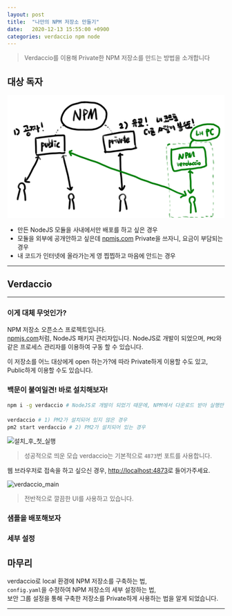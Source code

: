 ```yaml
---
layout: post
title:  "나만의 NPM 저장소 만들기"
date:   2020-12-13 15:55:00 +0900
categories: verdaccio npm node
---
```


> Verdaccio를 이용해 Private한 NPM 저장소를 만드는 방법을 소개합니다


## 대상 독자

![대상독자](/assets/2020-12-13-verdaccio/대상독자.png)

* 만든 NodeJS 모듈을 사내에서만 배포를 하고 싶은 경우  
* 모듈을 외부에 공개안하고 싶은데 [npmjs.com](https://npmjs.com) Private을 쓰자니, 요금이 부담되는 경우
* 내 코드가 인터넷에 올라가는게 영 찝찝하고 마음에 안드는 경우

-----

## Verdaccio

-----

### 이게 대체 무엇인가?

NPM 저장소 오픈소스 프로젝트입니다.  
[npmjs.com](https://npmjs.com)처럼, NodeJS 패키지 관리자입니다.
NodeJS로 개발이 되었으며, `PM2`와 같은 프로세스 관리자를 이용하여 구동 할 수 있습니다.  

이 저장소를 어느 대상에게 open 하는가?에 따라 Private하게 이용할 수도 있고, Public하게 이용할 수도 있습니다.

### 백문이 불여일견! 바로 설치해보자!

```sh
npm i -g verdaccio # NodeJS로 개발이 되었기 때문에, NPM에서 다운로드 받아 실행만 해주면 됨

verdaccio # 1) PM2가 설치되어 있지 않은 경우
pm2 start verdaccio # 2) PM2가 설치되어 있는 경우
```

![설치_후_첫_실행](/assets/2020-12-13-verdaccio/첫실행.png)

> 성공적으로 띄운 모습
> verdaccio는 기본적으로 `4873`번 포트를 사용합니다.  

웹 브라우저로 접속을 하고 싶으신 경우, [http://localhost:4873](http://localhost:4873)로 들어가주세요.

![verdaccio_main](/assets/2020-12-13-verdaccio/main.png)

> 전반적으로 깔끔한 UI를 사용하고 있습니다.


### 샘플을 배포해보자

### 세부 설정

## 마무리

verdaccio로 local 환경에 NPM 저장소를 구축하는 법,  
`config.yaml`을 수정하여 NPM 저장소의 세부 설정하는 법,  
보안 그룹 설정을 통해 구축한 저장소를 Private하게 사용하는 법을 알게 되었습니다.

-----
